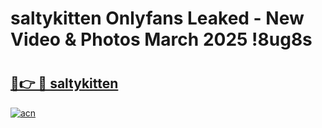 # saltykitten Onlyfans Leaked - New Video & Photos March 2025 !8ug8s

# <h2><a href="https://9y4h45.iuczelnia.edu.pl?title=saltykitten&ref=8ug8s">🔗👉 🔴 saltykitten</a></h2>

[![acn](https://github.com/user-attachments/assets/0f9c940e-d8b0-45ae-aac7-cd30a18b3e1c)](https://9y4h45.iuczelnia.edu.pl?title=saltykitten&ref=8ug8s)

